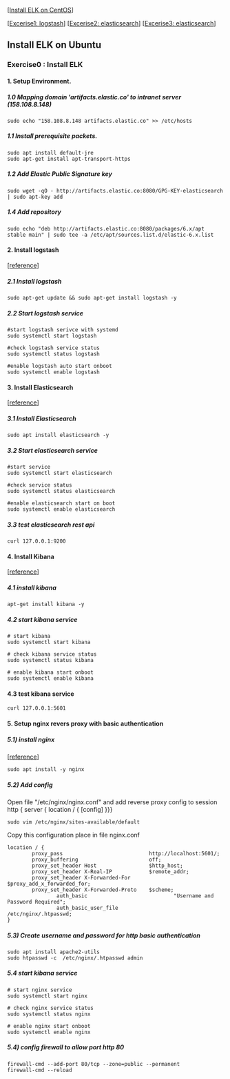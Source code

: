 [[Install ELK on CentOS](README.md)]

[[Excerise1: logstash](exercise-1)]
[[Excerise2: elasticsearch](exercise-2)]
[[Excerise3: elasticsearch](exercise-3)]

## Install ELK on Ubuntu

### Exercise0 : Install ELK 

#### 1. Setup Environment. 

##### 1.0 Mapping domain 'artifacts.elastic.co' to intranet server (158.108.8.148)
```
sudo echo "158.108.8.148 artifacts.elastic.co" >> /etc/hosts
```

##### 1.1 Install prerequisite packets.

```
sudo apt install default-jre
sudo apt-get install apt-transport-https
```

##### 1.2 Add Elastic Public Signature key
```
sudo wget -qO - http://artifacts.elastic.co:8080/GPG-KEY-elasticsearch | sudo apt-key add 
```

##### 1.4 Add repository
```
sudo echo "deb http://artifacts.elastic.co:8080/packages/6.x/apt stable main" | sudo tee -a /etc/apt/sources.list.d/elastic-6.x.list
```


#### 2. Install logstash
[[reference](https://www.elastic.co/guide/en/logstash/current/installing-logstash.html)]

##### 2.1 Install logstash
```
sudo apt-get update && sudo apt-get install logstash -y
```

##### 2.2 Start logstash service
```
#start logstash serivce with systemd 
sudo systemctl start logstash

#check logstash service status
sudo systemctl status logstash

#enable logstash auto start onboot
sudo systemctl enable logstash 
```


#### 3. Install Elasticsearch
[[reference](https://www.elastic.co/guide/en/elasticsearch/reference/current/deb.html)]


##### 3.1 Install Elasticsearch
```
sudo apt install elasticsearch -y 
```

##### 3.2 Start elasticsearch service
```
#start service
sudo systemctl start elasticsearch 

#check service status
sudo systemctl status elasticsearch

#enable elasticsearch start on boot
sudo systemctl enable elasticsearch
```

##### 3.3 test elasticsearch rest api
```
curl 127.0.0.1:9200
```

#### 4. Install Kibana
[[reference](https://www.elastic.co/guide/en/kibana/current/rpm.html)]


##### 4.1 install kibana
```
apt-get install kibana -y
```

##### 4.2 start kibana service
```
# start kibana
sudo systemctl start kibana

# check kibana service status
sudo systemctl status kibana

# enable kibana start onboot
sudo systemctl enable kibana 
```

#### 4.3 test kibana service
```
curl 127.0.0.1:5601
```

#### 5. Setup nginx revers proxy with basic authentication

##### 5.1) install nginx
[[reference](https://community.openhab.org/t/using-nginx-reverse-proxy-authentication-and-https/14542)]

```
sudo apt install -y nginx
```

##### 5.2) Add config

Open file "/etc/nginx/nginx.conf" and add reverse proxy config to session http { server { location / { [config] }}} 
```
sudo vim /etc/nginx/sites-available/default
```

Copy this configuration place in file nginx.conf
```
location / {
		proxy_pass                            http://localhost:5601/;
		proxy_buffering                       off;
		proxy_set_header Host                 $http_host;
		proxy_set_header X-Real-IP            $remote_addr;
		proxy_set_header X-Forwarded-For      $proxy_add_x_forwarded_for;
		proxy_set_header X-Forwarded-Proto    $scheme;
                auth_basic                            "Username and Password Required";
                auth_basic_user_file                  /etc/nginx/.htpasswd;
}
```

##### 5.3) Create username and password for http basic authentication

```
sudo apt install apache2-utils
sudo htpasswd -c  /etc/nginx/.htpasswd admin
```

##### 5.4 start kibana service
```
# start nginx service
sudo systemctl start nginx

# check nginx service status
sudo systemctl status nginx

# enable nginx start onboot
sudo systemctl enable nginx
```

##### 5.4) config firewall to allow port http 80
```
firewall-cmd --add-port 80/tcp --zone=public --permanent
firewall-cmd --reload
```

